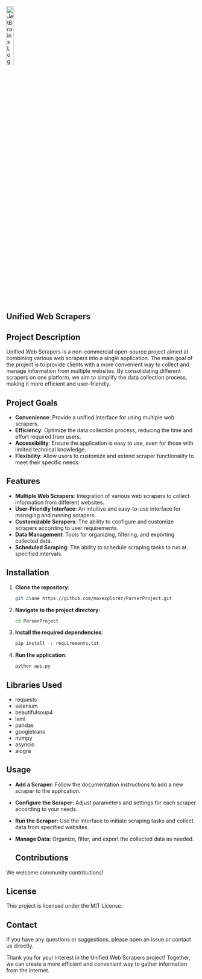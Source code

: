 <img src="https://resources.jetbrains.com/storage/products/company/brand/logos/jb_beam.png" alt="JetBrains Logo (Main) logo." width="20%" height="20%" >

## Unified Web Scrapers

## Project Description

Unified Web Scrapers is a non-commercial open-source project aimed at combining various web scrapers into a single application. The main goal of the project is to provide clients with a more convenient way to collect and manage information from multiple websites. By consolidating different scrapers on one platform, we aim to simplify the data collection process, making it more efficient and user-friendly.

## Project Goals

- **Convenience**: Provide a unified interface for using multiple web scrapers.
- **Efficiency**: Optimize the data collection process, reducing the time and effort required from users.
- **Accessibility**: Ensure the application is easy to use, even for those with limited technical knowledge.
- **Flexibility**: Allow users to customize and extend scraper functionality to meet their specific needs.

## Features

- **Multiple Web Scrapers**: Integration of various web scrapers to collect information from different websites.
- **User-Friendly Interface**: An intuitive and easy-to-use interface for managing and running scrapers.
- **Customizable Scrapers**: The ability to configure and customize scrapers according to user requirements.
- **Data Management**: Tools for organizing, filtering, and exporting collected data.
- **Scheduled Scraping**: The ability to schedule scraping tasks to run at specified intervals.

## Installation

1. **Clone the repository**:
   ```sh
   git clone https://github.com/maxexplorer/ParserProject.git
2. **Navigate to the project directory**:
   ```sh
   cd ParserProject
3. **Install the required dependencies**:
   ```sh
   pip install -r requirements.txt
4. **Run the application**:
   ```sh
   python app.py
   
## Libraries Used
- requests
- selenium
- beautifulsoup4
- lxml
- pandas
- googletrans
- numpy
- asyncio
- aiogra
  
## Usage
- **Add a Scraper:** Follow the documentation instructions to add a new scraper to the application.
- **Configure the Scraper:** Adjust parameters and settings for each scraper according to your needs.
- **Run the Scraper:** Use the interface to initiate scraping tasks and collect data from specified websites.
- **Manage Data:** Organize, filter, and export the collected data as needed.

  ## Contributions

We welcome community contributions!  

## License

This project is licensed under the MIT License.  

## Contact

If you have any questions or suggestions, please open an issue or contact us directly.

Thank you for your interest in the Unified Web Scrapers project! Together, we can create a more efficient and convenient way to gather information from the internet.

